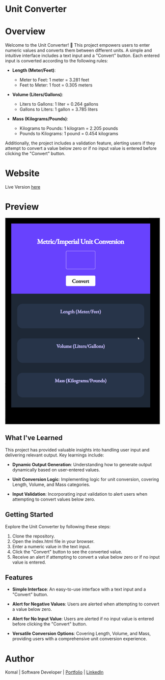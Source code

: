 # **Unit Converter**

# Overview

Welcome to the Unit Converter! 📏 This project empowers users to enter numeric values and converts them between different units. A simple and intuitive interface includes a text input and a "Convert" button. Each entered input is converted according to the following rules:

- **Length (Meter/Feet)**:
  - Meter to Feet: 1 meter = 3.281 feet
  - Feet to Meter: 1 foot = 0.305 meters

- **Volume (Liters/Gallons)**:
  - Liters to Gallons: 1 liter = 0.264 gallons
  - Gallons to Liters: 1 gallon = 3.785 liters

- **Mass (Kilograms/Pounds)**:
  - Kilograms to Pounds: 1 kilogram = 2.205 pounds
  - Pounds to Kilograms: 1 pound = 0.454 kilograms

Additionally, the project includes a validation feature, alerting users if they attempt to convert a value below zero or if no input value is entered before clicking the "Convert" button.

# Website

Live Version [here](https://unitconverter03.netlify.app/)

# Preview

<img src = "unitConverter.gif">

## What I've Learned

This project has provided valuable insights into handling user input and delivering relevant output. Key learnings include:

- **Dynamic Output Generation**: Understanding how to generate output dynamically based on user-entered values.

- **Unit Conversion Logic**: Implementing logic for unit conversion, covering Length, Volume, and Mass categories.

- **Input Validation**:  Incorporating input validation to alert users when attempting to convert values below zero.

## Getting Started

Explore the Unit Converter by following these steps:

1. Clone the repository.
2. Open the index.html file in your browser.
3. Enter a numeric value in the text input.
4. Click the "Convert" button to see the converted value.
5. Receive an alert if attempting to convert a value below zero or if no input value is entered.

## Features

- **Simple Interface**: An easy-to-use interface with a text input and a "Convert" button.

- **Alert for Negative Values**: Users are alerted when attempting to convert a value below zero.

- **Alert for No Input Value**: Users are alerted if no input value is entered before clicking the "Convert" button.

- **Versatile Conversion Options**: Covering Length, Volume, and Mass, providing users with a comprehensive unit conversion experience.

# Author

Komal | Software Developer | [Portfolio](https://kaurkomal.com/) | [LinkedIn](https://www.linkedin.com/in/hssa03/)
